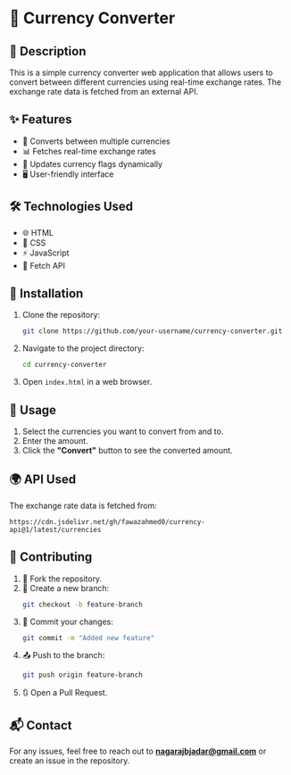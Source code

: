 # 💱 Currency Converter

## 📌 Description

This is a simple currency converter web application that allows users to convert between different currencies using real-time exchange rates. The exchange rate data is fetched from an external API.

## ✨ Features

- 🔄 Converts between multiple currencies
- 📊 Fetches real-time exchange rates
- 🚩 Updates currency flags dynamically
- 🖥️ User-friendly interface

## 🛠️ Technologies Used

- 🌐 HTML
- 🎨 CSS
- ⚡ JavaScript
- 🔗 Fetch API

## 🚀 Installation

1. Clone the repository:
   ```sh
   git clone https://github.com/your-username/currency-converter.git
   ```
2. Navigate to the project directory:
   ```sh
   cd currency-converter
   ```
3. Open `index.html` in a web browser.

## 📖 Usage

1. Select the currencies you want to convert from and to.
2. Enter the amount.
3. Click the **"Convert"** button to see the converted amount.

## 🌍 API Used

The exchange rate data is fetched from:

```
https://cdn.jsdelivr.net/gh/fawazahmed0/currency-api@1/latest/currencies
```

## 🤝 Contributing

1. 🍴 Fork the repository.
2. 🌿 Create a new branch:
   ```sh
   git checkout -b feature-branch
   ```
3. 💾 Commit your changes:
   ```sh
   git commit -m "Added new feature"
   ```
4. 📤 Push to the branch:
   ```sh
   git push origin feature-branch
   ```
5. 🔃 Open a Pull Request.

## 📬 Contact

For any issues, feel free to reach out to **[nagarajbjadar@gmail.com](mailto:your-email@example.com)** or create an issue in the repository.
